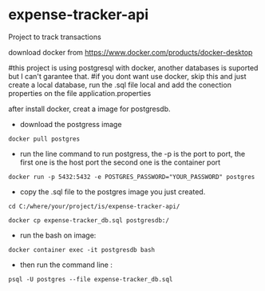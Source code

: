 # expense-tracker-api
Project to track transactions

download docker from https://www.docker.com/products/docker-desktop

#this project is using postgresql with docker, another databases is suported but I can't garantee that.
#if you dont want use docker, skip this and just create a local database, run the .sql file local and add the conection properties on the file application.properties

after install docker, creat a image for postgresdb.

 - download the postgress image
```
docker pull postgres
```

 - run the line command to run postgress, the -p is the port to port, the first one is the host port the second one is the container port
```
docker run -p 5432:5432 -e POSTGRES_PASSWORD="YOUR_PASSWORD" postgres
```

 - copy the .sql file to the postgres image you just created.
```
cd C:/where/your/project/is/expense-tracker-api/

docker cp expense-tracker_db.sql postgresdb:/
```
- run the bash on image:
```
docker container exec -it postgresdb bash
```
 -   then run the command line :
```
psql -U postgres --file expense-tracker_db.sql
```




